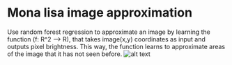 # Mona lisa image approximation
Use random forest regression to approximate an image by learning the function (f: R^2 --> R), that takes image(x,y) coordinates as input and outputs pixel brightness. This way, the function learns to approximate areas of the image that it has not seen before. 
![alt text](https://github.com/zoelovecoffee/machine_learning/blob/main/decision_tree/decision_tree_monalisa.png?raw=true)
